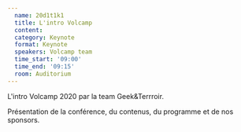 ```yaml
---
  name: 20d1t1k1
  title: L'intro Volcamp
  content:
  category: Keynote
  format: Keynote
  speakers: Volcamp team
  time_start: '09:00'
  time_end: '09:15'
  room: Auditorium
---
```

L'intro Volcamp 2020 par la team Geek&Terrroir.

Présentation de la conférence, du contenus, du programme et de nos sponsors.